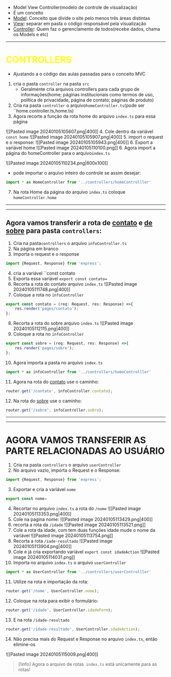 - Model View Controller(modelo de controle de visualização)
- É um conceito
- <u>Model</u>: Conceito que divide o site pelo menos três áreas distintas
- <u>View</u>: separar em pasta o código responsável pela visualização
- <u>Controller</u>: Quem faz o gerenciamento de todos(recebe dados, chama os Models e etc)
---
# <span style="color:yellow">CONTROLLERS</span>
- Ajustando a o código das aulas passadas para o conceito MVC
1.  cria o pasta ``controller`` na pasta ``src``
	- Geralmente cria arquivos controllers para cada grupo de informações(home; páginas institucionais como termos de uso, política de privacidade, página de contato; páginas de produto)
2. Cria na pasta ``controller`` o arquivo``homeController.ts``(pode ser ``home.controller.ts,home.ts)
3. Agora recorte a função  da rota home do arquivo ``index.ts`` para essa página

![[Pasted image 20240105105607.png|400]]
4. Cole dentro da variável `` const home``
![[Pasted image 20240105105907.png|400]]
5. import o request e o response:
![[Pasted image 20240105105943.png|400]]
 6. Export a variável home
![[Pasted image 20240105110100.png]]
6. Agora import a página do homeController para o arquivo``index.ts``

![[Pasted image 20240105110234.png|600x100]]
- pode importar o arquivo inteiro do controle se assim desejar:
```ts
import * as HomeController from '../controllers/homeControlller'
```
7. Na rota Home da página do arquivo ``index.ts`` coloque ``homeController.home``
---
---
## Agora vamos transferir a rota de <u>contato</u> e <u>de sobre</u> para pasta ``controllers``:
1. Cria na pasta``controllers`` o arquivo ``infoController.ts`` 
2. Na página em branco
3. Importa o request e o response
```ts
import {Request, Response} from 'express';
```
4. cria a variável ``const contato
5. Exporta essa variável 
``export const contato= ``
6. Recorta  a rota do contato arquivo ``index.ts``
![[Pasted image 20240105111748.png|400]]
7. Coloque a rota no ``infoController``
```ts
export const contato = (req: Request, res: Response) =>{
	res.render('pages/contato');
};
```
8.  Recorta  a rota do sobre arquivo ``index.ts``
![[Pasted image 20240105112115.png|400]]
9.  Coloque a rota no ``infoController``
```ts
export const sobre = (req: Request, res: Response) =>{
	res.render('pages/sobre');
};
```
10. Agora importa a pasta no arquivo ``index.ts``
```ts
import * as infoController from '../controllers/homeControlller'
```
11. Agora na rota do <u>contato</u> use o caminho:
```ts
router.get('/contato', infoController.contato);
```
12. Na rota do <u>sobre</u> use o caminho:
```ts
router.get('/sobre', infoController.sobre);
```
---
---
# AGORA VAMOS TRANSFERIR AS PARTE RELACIONADAS AO USUÁRIO
1. Cria na pasta ``controllers`` o arquivo ``userController``
2. No arquivo vazio, importa o Request e o Response:
```ts
import {Request, Response} from 'express';
```
3. Exportar e cria a variável ``nome``
```ts
export const nome=
```
4. Recortar no arquivo ``index.ts``  a rota do ``/nome``
![[Pasted image 20240105113353.png|400]]
5. Cole na pagina nome:
![[Pasted image 20240105113429.png|400]]
6. recorta a rota da `/idade`
![[Pasted image 20240105113521.png]]
7. Cole a rota da idade, com tem duas  funções idade mude o nome da variável
![[Pasted image 20240105113754.png]]
8. Recorta  a rota ``/iade-resultado``
![[Pasted image 20240105113904.png|400]]
9. Cole e já cria exportando variável ``export const idadeAction``
![[Pasted image 20240105114031.png]]
10. Importa no arquivo ``index.ts`` o arquivo ``userController``
```ts
import * as UserController from '../controllers/userControlller'
```
11. Utilize na rota e importação da rota:
```ts
router.get('/nome', UserController.nome);
```
12. Coloque na rota para exibir o formulário:
```ts
router.get('/idade', UserController.idadeForm);
```
13. E na rota ``/idade-resultado``
```ts
router.get('/idade-resultado', UserController.idadeAction);
```
14. Não precisa mais do Request e Response no arquivo ``index.ts``, então elimine-os

![[Pasted image 20240105115009.png|400]]



>[!info]
> Agora o arquivo de rotas`` index.ts`` está unicamente para as rotas!



